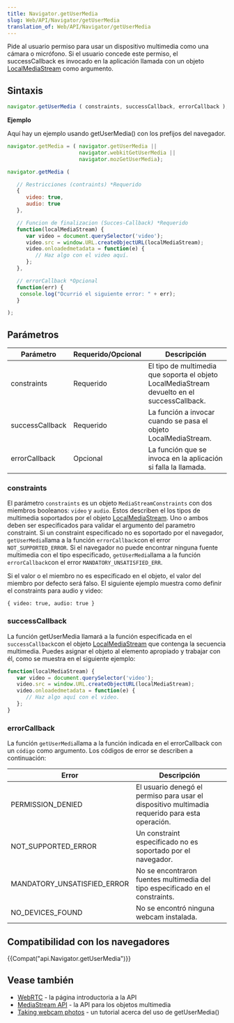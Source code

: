 ```yaml
---
title: Navigator.getUserMedia
slug: Web/API/Navigator/getUserMedia
translation_of: Web/API/Navigator/getUserMedia
---
```

Pide al usuario permiso para usar un dispositivo multimedia como una cámara o micrófono. Si el usuario concede este permiso, el successCallback es invocado en la aplicación llamada con un objeto [LocalMediaStream](/es/docs/WebRTC/MediaStream_API#LocalMediaStream) como argumento.

## Sintaxis

```js
navigator.getUserMedia ( constraints, successCallback, errorCallback );
```

**Ejemplo**

Aquí hay un ejemplo usando getUserMedia() con los prefijos del navegador.

```js
navigator.getMedia = ( navigator.getUserMedia ||
                       navigator.webkitGetUserMedia ||
                       navigator.mozGetUserMedia);

navigator.getMedia (

   // Restricciones (contraints) *Requerido
   {
      video: true,
      audio: true
   },

   // Funcion de finalizacion (Succes-Callback) *Requerido
   function(localMediaStream) {
      var video = document.querySelector('video');
      video.src = window.URL.createObjectURL(localMediaStream);
      video.onloadedmetadata = function(e) {
         // Haz algo con el video aquí.
      };
   },

   // errorCallback *Opcional
   function(err) {
    console.log("Ocurrió el siguiente error: " + err);
   }

);
```

## Parámetros

| Parámetro       | Requerido/Opcional | Descripción                                                                                  |
| --------------- | ------------------ | -------------------------------------------------------------------------------------------- |
| constraints     | Requerido          | El tipo de multimedia que soporta el objeto LocalMediaStream devuelto en el successCallback. |
| successCallback | Requerido          | La función a invocar cuando se pasa el objeto LocalMediaStream.                              |
| errorCallback   | Opcional           | La función que se invoca en la aplicación si falla la llamada.                               |

### constraints

El parámetro `constraints` es un objeto `MediaStreamConstraints` con dos miembros booleanos: `video` y `audio`. Estos describen el los tipos de multimedia soportados por el objeto [LocalMediaStream](/es/docs/WebRTC/MediaStream_API#LocalMediaStream). Uno o ambos deben ser especificados para validar el argumento del parametro constraint. Si un constraint especificado no es soportado por el navegador, `getUserMedia`llama a la función `errorCallback`con el error `NOT_SUPPORTED_ERROR`. Si el navegador no puede encontrar ninguna fuente multimedia con el tipo especificado, `getUserMedia`llama a la función `errorCallback`con el error `MANDATORY_UNSATISFIED_ERR`.

Si el valor o el miembro no es especificado en el objeto, el valor del miembro por defecto será falso. El siguiente ejemplo muestra como definir el constraints para audio y video:

```
{ video: true, audio: true }
```

### successCallback

La función getUserMedia llamará a la función especificada en el `successCallback`con el objeto [LocalMediaStream](/es/docs/WebRTC/MediaStream_API#LocalMediaStream) que contenga la secuencia multimedia. Puedes asignar el objeto al elemento apropiado y trabajar con él, como se muestra en el siguiente ejemplo:

```js
function(localMediaStream) {
   var video = document.querySelector('video');
   video.src = window.URL.createObjectURL(localMediaStream);
   video.onloadedmetadata = function(e) {
      // Haz algo aquí con el video.
   };
}
```

### errorCallback

La función `getUserMedia`llama a la función indicada en el errorCallback con un `código` como argumento. Los códigos de error se describen a continuación:

| Error                       | Descripción                                                                                     |
| --------------------------- | ----------------------------------------------------------------------------------------------- |
| PERMISSION_DENIED           | El usuario denegó el permiso para usar el dispositivo multimadia requerido para esta operación. |
| NOT_SUPPORTED_ERROR         | Un constraint especificado no es soportado por el navegador.                                    |
| MANDATORY_UNSATISFIED_ERROR | No se encontraron fuentes multimedia del tipo especificado en el constraints.                   |
| NO_DEVICES_FOUND            | No se encontró ninguna webcam instalada.                                                        |

## Compatibilidad con los navegadores

{{Compat("api.Navigator.getUserMedia")}}

## Vease también

- [WebRTC](/es/docs/WebRTC) - la página introductoria a la API
- [MediaStream API](/es/docs/WebRTC/MediaStream_API) - la API para los objetos multimedia
- [Taking webcam photos](/es/docs/WebRTC/taking_webcam_photos) - un tutorial acerca del uso de getUserMedia()
